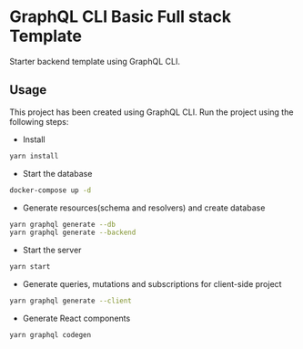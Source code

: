 # GraphQL CLI Basic Full stack Template

Starter backend template using GraphQL CLI.

## Usage

This project has been created using GraphQL CLI. Run the project using the following steps:

- Install

```sh
yarn install
```

- Start the database

```sh
docker-compose up -d
```

- Generate resources(schema and resolvers) and create database

```sh
yarn graphql generate --db
yarn graphql generate --backend
```

- Start the server

```sh
yarn start
```

- Generate queries, mutations and subscriptions for client-side project

```sh
yarn graphql generate --client
```

- Generate React components

```sh
yarn graphql codegen
```

